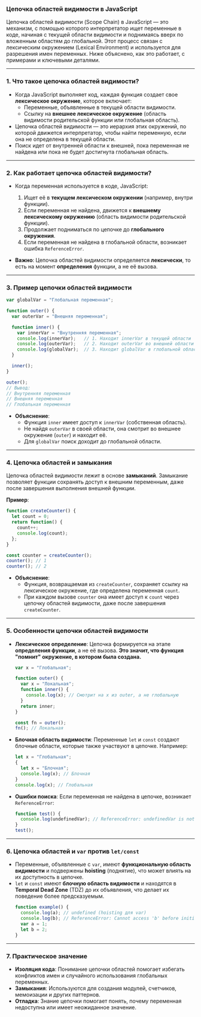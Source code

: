 ### Цепочка областей видимости в JavaScript

Цепочка областей видимости (Scope Chain) в JavaScript — это механизм, с помощью которого интерпретатор ищет переменные в коде, начиная с текущей области видимости и поднимаясь вверх по вложенным областям до глобальной. Этот процесс связан с лексическим окружением (Lexical Environment) и используется для разрешения имен переменных. Ниже объяснено, как это работает, с примерами и ключевыми деталями.

---

### 1. **Что такое цепочка областей видимости?**
- Когда JavaScript выполняет код, каждая функция создает свое **лексическое окружение**, которое включает:
  - Переменные, объявленные в текущей области видимости.
  - Ссылку на **внешнее лексическое окружение** (область видимости родительской функции или глобальная область).
- Цепочка областей видимости — это иерархия этих окружений, по которой движется интерпретатор, чтобы найти переменную, если она не определена в текущей области.
- Поиск идет от внутренней области к внешней, пока переменная не найдена или пока не будет достигнута глобальная область.

---

### 2. **Как работает цепочка областей видимости?**
- Когда переменная используется в коде, JavaScript:
  1. Ищет её в **текущем лексическом окружении** (например, внутри функции).
  2. Если переменная не найдена, движется к **внешнему лексическому окружению** (область видимости родительской функции).
  3. Продолжает подниматься по цепочке до **глобального окружения**.
  4. Если переменная не найдена в глобальной области, возникает ошибка `ReferenceError`.

- **Важно**: Цепочка областей видимости определяется **лексически**, то есть на момент **определения** функции, а не её вызова.

---

### 3. **Пример цепочки областей видимости**
```javascript
var globalVar = "Глобальная переменная";

function outer() {
  var outerVar = "Внешняя переменная";

  function inner() {
    var innerVar = "Внутренняя переменная";
    console.log(innerVar);   // 1. Находит innerVar в текущей области
    console.log(outerVar);   // 2. Находит outerVar во внешней области
    console.log(globalVar);  // 3. Находит globalVar в глобальной области
  }

  inner();
}

outer();
// Вывод:
// Внутренняя переменная
// Внешняя переменная
// Глобальная переменная
```
- **Объяснение**:
  - Функция `inner` имеет доступ к `innerVar` (собственная область).
  - Не найдя `outerVar` в своей области, она смотрит во внешнее окружение (`outer`) и находит её.
  - Для `globalVar` поиск доходит до глобальной области.

---

### 4. **Цепочка областей и замыкания**
Цепочка областей видимости лежит в основе **замыканий**. Замыкание позволяет функции сохранять доступ к внешним переменным, даже после завершения выполнения внешней функции.

**Пример**:
```javascript
function createCounter() {
  let count = 0;
  return function() {
    count++;
    console.log(count);
  };
}

const counter = createCounter();
counter(); // 1
counter(); // 2
```
- **Объяснение**:
  - Функция, возвращаемая из `createCounter`, сохраняет ссылку на лексическое окружение, где определена переменная `count`.
  - При каждом вызове `counter` она имеет доступ к `count` через цепочку областей видимости, даже после завершения `createCounter`.

---

### 5. **Особенности цепочки областей видимости**
- **Лексическое определение**: Цепочка формируется на этапе **определения функции**, а не её вызова. **Это значит, что функция "помнит" окружение, в котором была создана.**

  ```javascript
  var x = "Глобальная";

  function outer() {
    var x = "Локальная";
    function inner() {
      console.log(x); // Смотрит на x из outer, а не глобальную
    }
    return inner;
  }

  const fn = outer();
  fn(); // Локальная
  ```

- **Блочная область видимости**: Переменные `let` и `const` создают блочные области, которые также участвуют в цепочке. Например:
  ```javascript
  let x = "Глобальная";
  {
    let x = "Блочная";
    console.log(x); // Блочная
  }
  console.log(x); // Глобальная
  ```

- **Ошибки поиска**: Если переменная не найдена в цепочке, возникает `ReferenceError`:
  ```javascript
  function test() {
    console.log(undefinedVar); // ReferenceError: undefinedVar is not defined
  }
  test();
  ```

---

### 6. **Цепочка областей и `var` против `let/const`**
- Переменные, объявленные с `var`, имеют **функциональную область видимости** и подвержены **hoisting** (поднятие), что может влиять на их доступность в цепочке.
- `let` и `const` имеют **блочную область видимости** и находятся в **Temporal Dead Zone** (TDZ) до их объявления, что делает их поведение более предсказуемым.
  ```javascript
  function example() {
    console.log(a); // undefined (hoisting для var)
    console.log(b); // ReferenceError: Cannot access 'b' before initialization
    var a = 1;
    let b = 2;
  }
  ```

---

### 7. **Практическое значение**
- **Изоляция кода**: Понимание цепочки областей помогает избегать конфликтов имен и случайного использования глобальных переменных.
- **Замыкания**: Используются для создания модулей, счетчиков, мемоизации и других паттернов.
- **Отладка**: Знание цепочки помогает понять, почему переменная недоступна или имеет неожиданное значение.
